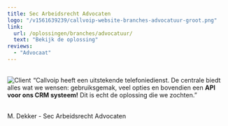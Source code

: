 ```yaml
---
title: Sec Arbeidsrecht Advocaten
logo: "/v1561639239/callvoip-website-branches-advocatuur-groot.png"
link:
  url: /oplossingen/branches/advocatuur/
  text: "Bekijk de oplossing"
reviews:
  - "Advocaat"
---
```


<br>
<a href="https://www.secarbeidsrecht.nl/">
<img data-src="https://res.cloudinary.com/callvoip/image/upload/w_auto,dpr_auto//v1563974930/callvoip-website-testimonial-advocatuurNW.png" class="max-h-logo-small lg:max-h-logo cld-responsive block max-w-full mb-8 object-contain" alt="Client" data-width="500" src="https://res.cloudinary.com/callvoip/image/upload/w_500,dpr_1.0//v1563974930/callvoip-website-testimonial-advocatuurNW.png" style="float:left; padding-right:5px;">
</a>
“Callvoip heeft een uitstekende telefoniedienst. De centrale biedt alles wat we wensen: gebruiksgemak, veel opties en bovendien een <b>API voor ons CRM systeem!</b> Dit is echt de oplossing die we zochten.”
<br><br>
<p class=" lg:text-lg opacity-75 font-medium mb-8">M. Dekker - Sec Arbeidsrecht Advocaten</p>
